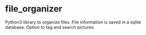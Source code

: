 # file_organizer
Python3 library to organize files. File information is saved in a sqlite database. Option to tag and search pictures. 
